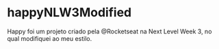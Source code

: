 # happyNLW3Modified
Happy foi um projeto criado pela @Rocketseat na Next Level Week 3, no qual modifiquei ao meu estilo.
